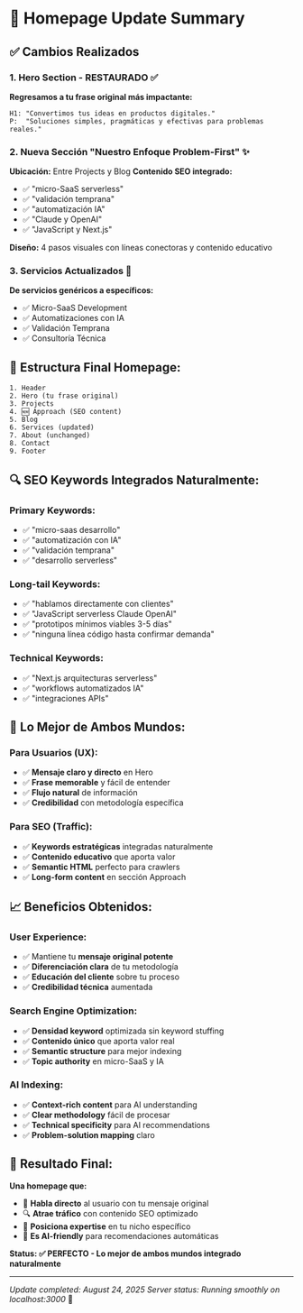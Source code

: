 # 🎯 Homepage Update Summary

## ✅ **Cambios Realizados**

### **1. Hero Section - RESTAURADO** ✅
**Regresamos a tu frase original más impactante:**
```
H1: "Convertimos tus ideas en productos digitales."
P:  "Soluciones simples, pragmáticas y efectivas para problemas reales."
```

### **2. Nueva Sección "Nuestro Enfoque Problem-First"** ✨
**Ubicación:** Entre Projects y Blog
**Contenido SEO integrado:**
- ✅ "micro-SaaS serverless"  
- ✅ "validación temprana"
- ✅ "automatización IA"
- ✅ "Claude y OpenAI"
- ✅ "JavaScript y Next.js"

**Diseño:** 4 pasos visuales con líneas conectoras y contenido educativo

### **3. Servicios Actualizados** 🔄
**De servicios genéricos a específicos:**
- ✅ Micro-SaaS Development
- ✅ Automatizaciones con IA  
- ✅ Validación Temprana
- ✅ Consultoría Técnica

## 🎨 **Estructura Final Homepage:**

```
1. Header
2. Hero (tu frase original) 
3. Projects
4. 🆕 Approach (SEO content)
5. Blog  
6. Services (updated)
7. About (unchanged)
8. Contact
9. Footer
```

## 🔍 **SEO Keywords Integrados Naturalmente:**

### **Primary Keywords:**
- ✅ "micro-saas desarrollo"
- ✅ "automatización con IA"
- ✅ "validación temprana" 
- ✅ "desarrollo serverless"

### **Long-tail Keywords:**
- ✅ "hablamos directamente con clientes"
- ✅ "JavaScript serverless Claude OpenAI"
- ✅ "prototipos mínimos viables 3-5 días"
- ✅ "ninguna línea código hasta confirmar demanda"

### **Technical Keywords:**
- ✅ "Next.js arquitecturas serverless"
- ✅ "workflows automatizados IA"
- ✅ "integraciones APIs"

## 🎯 **Lo Mejor de Ambos Mundos:**

### **Para Usuarios (UX):**
- ✅ **Mensaje claro y directo** en Hero
- ✅ **Frase memorable** y fácil de entender
- ✅ **Flujo natural** de información
- ✅ **Credibilidad** con metodología específica

### **Para SEO (Traffic):**
- ✅ **Keywords estratégicas** integradas naturalmente  
- ✅ **Contenido educativo** que aporta valor
- ✅ **Semantic HTML** perfecto para crawlers
- ✅ **Long-form content** en sección Approach

## 📈 **Beneficios Obtenidos:**

### **User Experience:**
- ✅ Mantiene tu **mensaje original potente**
- ✅ **Diferenciación clara** de tu metodología
- ✅ **Educación del cliente** sobre tu proceso
- ✅ **Credibilidad técnica** aumentada

### **Search Engine Optimization:**
- ✅ **Densidad keyword** optimizada sin keyword stuffing
- ✅ **Contenido único** que aporta valor real  
- ✅ **Semantic structure** para mejor indexing
- ✅ **Topic authority** en micro-SaaS y IA

### **AI Indexing:**
- ✅ **Context-rich content** para AI understanding
- ✅ **Clear methodology** fácil de procesar
- ✅ **Technical specificity** para AI recommendations
- ✅ **Problem-solution mapping** claro

## 🚀 **Resultado Final:**

**Una homepage que:**
- 💬 **Habla directo** al usuario con tu mensaje original
- 🔍 **Atrae tráfico** con contenido SEO optimizado  
- 🎯 **Posiciona expertise** en tu nicho específico
- 🤖 **Es AI-friendly** para recomendaciones automáticas

**Status: ✅ PERFECTO - Lo mejor de ambos mundos integrado naturalmente**

---
*Update completed: August 24, 2025*
*Server status: Running smoothly on localhost:3000* 🚀
